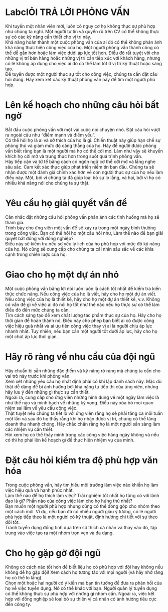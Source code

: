 # LabcIỎI TRẢ LỜI PHỎNG VẤN


Khi tuyển một nhân viên mới, luôn có nguy cơ họ không thực sự phù hợp như chúng ta nghĩ. Một người tự tin và quyến rũ trên CV có thể không thực sự có các kỹ năng cần thiết cho vị trí này.  
Khả năng hoàn thành một cuộc phỏng vấn của ai đó có thể không phản ánh khả năng thực hiện công việc của họ. Một người phỏng vấn thành công có thể dễ gần hơn hoặc làm việc dưới áp lực tốt hơn. Điều đó rất tuyệt vời cho những vị trí bán hàng hoặc những vị trí cần tiếp xúc với khách hàng, nhưng có lẽ không áp dụng cho việc ai đó có thể làm tốt ở vị trí kỹ thuật hoặc sáng tạo.  
Để tuyển được một người thực sự tốt cho công việc, chúng ta cần đặt câu hỏi đúng. Hãy xem xét các kỹ thuật phỏng vấn này để tìm một người phù hợp.  

# Lên kế hoạch cho những câu hỏi bất ngờ
Bắt đầu cuộc phỏng vấn với một vài cuộc nói chuyện nhỏ. Đặt câu hỏi vượt ra ngoài câu như “điểm mạnh và điểm yếu”.  
Có thể hỏi họ là ai và sở thích của họ là gì. Chiến thuật này giúp hạn chế sự phòng thủ và giảm mức độ căng thẳng của họ. Hãy để người được phỏng vấn biết rằng bạn là một người mà họ có thể cởi mở. Làm như vậy sẽ khuyến khích họ cởi mở và trung thực hơn trong suốt quá trình phỏng vấn.  
Hãy tiếp cận và tử tế bằng cách có ngôn ngữ cơ thể cởi mở và lắng nghe sâu sắc. Cam kết xác thực giúp phát triển niềm tin ban đầu. Chúng ta sẽ nhận được một đánh giá chính xác hơn về con người thực sự của họ nếu làm điều này. Một, bởi vì chúng ta đã giúp loại bỏ sự lo lắng, và hai, bởi vì họ có nhiều khả năng nói cho chúng ta sự thật.  

# Yêu cầu họ giải quyết vấn đề
Cân nhắc đặt những câu hỏi phỏng vấn phản ánh các tình huống mà họ sẽ tham gia.  
Trình bày cho ứng viên một vấn đề sẽ xảy ra trong một ngày bình thường trong công việc. Bạn có thể hỏi họ một câu hỏi như, Làm thế nào để bạn giải quyết bất đồng với đồng nghiệp?  
Điều này sẽ kiểm tra nếu sơ yếu lý lịch của họ phù hợp với mức độ kỹ năng của họ. Nó cũng sẽ cung cấp cho chúng ta cái nhìn sâu sắc về các khía cạnh trong chiến lược của họ.  

# Giao cho họ một dự án nhỏ
Một cuộc phỏng vấn bằng lời nói luôn luôn là cách tốt nhất để kiểm tra kiến thức chức năng. Nếu công việc của họ là viết, hãy cho họ một dự án viết. Nếu công việc của họ là thiết kế, hãy cho họ một dự án thiết kế, v.v. Không có vấn đề gì về việc ai đó nói họ tốt như thế nào nếu họ thực sự có thể làm điều đó đến mức chúng ta cần.  
Tìm cách sáng tạo để xem chất lượng tác phẩm thực sự của họ. Hãy cho họ thời gian để hoàn thành nó. Điều này cho phép bạn biết ai có được công việc hiệu quả nhất và ai ưu tiên công việc thay vì ai là người chịu áp lực nhanh nhất. Tuy nhiên, nếu bạn cần một người tốt dưới áp lực, hãy cho họ một chút áp lực thời gian.  

# Hãy rõ ràng về nhu cầu của đội ngũ
Hãy chuẩn bị sẵn những đặc điểm và kỹ năng rõ ràng mà chúng ta cần cho vai trò này trước khi phỏng vấn.  
Xem xét những yêu cầu họ nhất định phải có khi lập danh sách này. Mặc dù thật dễ dàng để bị ảnh hưởng bởi khả năng tự tiếp thị của ứng viên, nhưng hãy lưu ý đến những gì thực sự cần thiết.  
Ngoài ra, cung cấp cho ứng viên những hình dung về một ngày làm việc là như thế nào và minh bạch về những kỳ vọng. Điều này xóa bỏ mọi quan niệm sai lầm về yêu cầu công việc.  
Thật tuyệt nếu chúng ta tiết lộ với ứng viên rằng họ sẽ phải tăng ca mỗi tuần một lần và sau đó họ thấy rằng khi họ nhận được vị trí, chúng có thể tăng doanh thu nhanh chóng. Hãy chắc chắn rằng họ là một người sẵn sàng làm các nhiệm vụ cần thiết.  
Hỏi xem họ có thể thấy mình trong các công việc hàng ngày không và nếu có thì họ phải lên kế hoạch gì để thực hiện nhiệm vụ của mình.  

# Đặt câu hỏi kiểm tra độ phù hợp văn hóa
Trong cuộc phỏng vấn, hãy tìm hiểu môi trường làm việc nào khiến họ làm việc hiệu quả và hạnh phúc nhất.  
Làm thế nào để họ thích làm việc? Trải nghiệm tốt nhất họ từng có với lãnh đạo là gì? Phần nào của công việc làm cho họ hứng thú nhất?  
Bạn muốn một người phù hợp nhưng cũng có thể đóng góp cho nhóm theo một cách mới. Ví dụ, nếu bạn đã có nhiều người giàu ý tưởng, có lẽ người phù hợp tiếp theo là một người có kỹ thuật, định hướng chi tiết với sự theo dõi tốt.  
Tránh tuyển dụng đồng tính dựa trên sở thích cá nhân và thay vào đó, tập trung vào việc tạo ra một nhóm trọn vẹn và đa dạng.  

# Cho họ gặp gỡ đội ngũ
Không có cách nào tốt hơn để biết liệu họ có phù hợp với đội hay không nếu không để họ gặp đội! Xem cách họ tương tác với mọi người (và hãy nhớ rằng họ có thể lo lắng).  
Chọn một hoặc hai người có ý kiến mà bạn tin tưởng để đưa ra phản hồi của họ về việc tuyển dụng. Nó có thể khác với bạn. Người quản lý tuyển dụng có thể không thực sự phù hợp với những gì nhóm cần. Ngoài ra, việc kết hợp với đồng nghiệp sẽ loại bỏ sự thiên vị cá nhân có ảnh hưởng tiêu cực đến công ty.  


